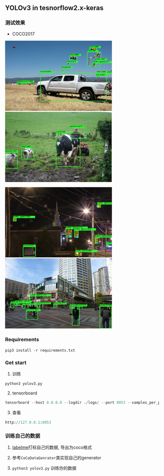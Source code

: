 ## YOLOv3 in tesnorflow2.x-keras

### 测试效果

- COCO2017

<img src="https://raw.githubusercontent.com/yyccR/Pictures/master/yolov3/yolo_sample1.png" width="350" height="230"/>  <img src="https://raw.githubusercontent.com/yyccR/Pictures/master/yolov3/yolo_sample2.png" width="350" height="230"/>

<img src="https://raw.githubusercontent.com/yyccR/Pictures/master/yolov3/yolo_sample3.png" width="350" height="230"/>  <img src="https://raw.githubusercontent.com/yyccR/Pictures/master/yolov3/yolo_sample4.png" width="350" height="230"/>


### Requirements

`pip3 install -r requirements.txt`

### Get start

1. 训练
```python
python3 yolov3.py
```

2. tensorboard
```python
tensorboard --host 0.0.0.0 --logdir ./logs/ --port 8053 --samples_per_plugin=images=40
```    

3. 查看
```python
http://127.0.0.1:8053
```    


### 训练自己的数据

1. [labelme](https://github.com/wkentaro/labelme)打标自己的数据, 导出为coco格式

2. 参考`CoCoDataGenrator`类实现自己的generator
    
3. `python3 yolov3.py` 训练你的数据